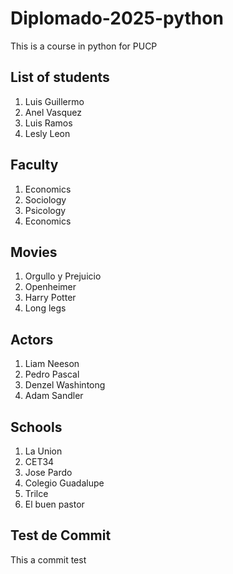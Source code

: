 # Diplomado-2025-python
This is a course in python for PUCP

## List of students
1. Luis Guillermo
2. Anel Vasquez
3. Luis Ramos
4. Lesly Leon

## Faculty
1. Economics
2. Sociology
3. Psicology
4. Economics

## Movies
1. Orgullo y Prejuicio
2. Openheimer
3. Harry Potter
4. Long legs

## Actors
1. Liam Neeson
2. Pedro Pascal
3. Denzel Washintong
4. Adam Sandler

## Schools
1. La Union
2. CET34
3. Jose Pardo
4. Colegio Guadalupe
5. Trilce
6. El buen pastor

## Test de Commit
This a commit test
